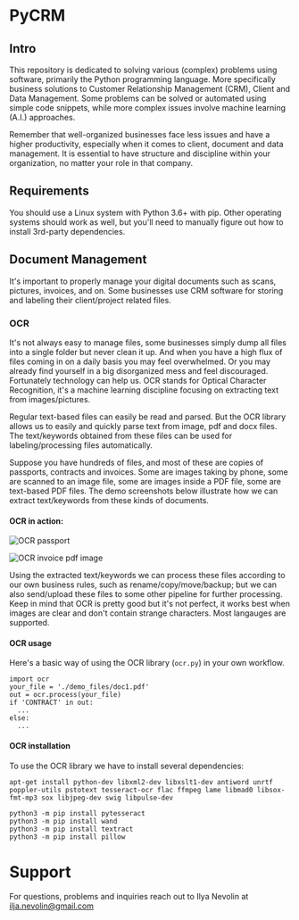 # PyCRM

## Intro
This repository is dedicated to solving various (complex) problems using software, primarily the Python programming language. More specifically  business solutions to Customer Relationship Management (CRM), Client and Data Management. Some problems can be solved or automated using simple code snippets, while more complex issues involve machine learning (A.I.) approaches.

Remember that well-organized businesses face less issues and have a higher productivity, especially when it comes to client, document and data management. It is essential to have structure and discipline within your organization, no matter your role in that company.

## Requirements
You should use a Linux system with Python 3.6+ with pip.
Other operating systems should work as well, but you'll need to manually figure out how to install 3rd-party dependencies.

## Document Management
It's important to properly manage your digital documents such as scans, pictures, invoices, and on. Some businesses use CRM software for storing and labeling their client/project related files.

### OCR
It's not always easy to manage files, some businesses simply dump all files into a single folder but never clean it up. And when you have a high flux of files coming in on a daily basis you may feel overwhelmed. Or you may already find yourself in a big disorganized mess and feel discouraged. Fortunately technology can help us. OCR stands for Optical Character Recognition, it's a machine learning discipline focusing on extracting text from images/pictures. 

Regular text-based files can easily be read and parsed. But the OCR library allows us to easily and quickly parse text from image, pdf and docx files. The text/keywords obtained from these files can be used for labeling/processing files automatically.

Suppose you have hundreds of files, and most of these are copies of passports, contracts and invoices. Some are images taking by phone, some are scanned to an image file, some are images inside a PDF file, some are text-based PDF files. The demo screenshots below illustrate how we can extract text/keywords from these kinds of documents.

#### OCR in action:

![OCR passport](https://raw.githubusercontent.com/healzer/PyCRM/master/git_assets/ocr_demo.png)

![OCR invoice pdf image](https://raw.githubusercontent.com/healzer/PyCRM/master/git_assets/ocr_demo2.png)

Using the extracted text/keywords we can process these files according to our own business rules, such as rename/copy/move/backup; but we can also send/upload these files to some other pipeline for further processing. Keep in mind that OCR is pretty good but it's not perfect, it works best when images are clear and don't contain strange characters. Most langauges are supported.

#### OCR usage

Here's a basic way of using the OCR library (`ocr.py`) in your own workflow.
```
import ocr
your_file = './demo_files/doc1.pdf'
out = ocr.process(your_file)
if 'CONTRACT' in out:
  ...
else:
  ...
```

#### OCR installation
To use the OCR library we have to install several dependencies:
```
apt-get install python-dev libxml2-dev libxslt1-dev antiword unrtf poppler-utils pstotext tesseract-ocr flac ffmpeg lame libmad0 libsox-fmt-mp3 sox libjpeg-dev swig libpulse-dev

python3 -m pip install pytesseract
python3 -m pip install wand
python3 -m pip install textract
python3 -m pip install pillow
```

# Support
For questions, problems and inquiries reach out to Ilya Nevolin at ilja.nevolin@gmail.com 
